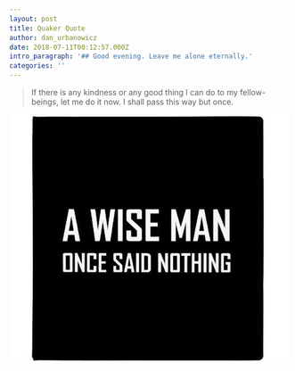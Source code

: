```yaml
---
layout: post
title: Quaker Quote
author: dan_urbanowicz
date: 2018-07-11T00:12:57.000Z
intro_paragraph: '## Good evening. Leave me alone eternally.'
categories: ''
---
```

> If there is any kindness or any good thing I can do to my fellow-beings, let me do it now. I shall pass this way but once.

![](/assets/img/uploads/22-hilarious-and-snarky-funny-quotes-funnyquotes-hllariousquotes-snarkyquot-500x445.jpg)
